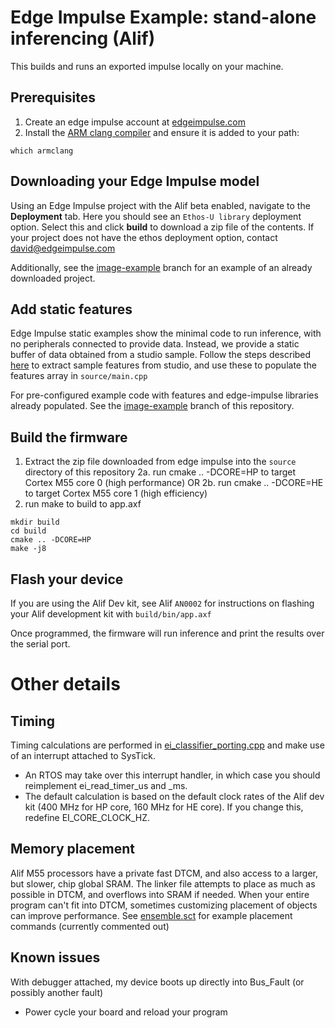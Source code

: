 # Edge Impulse Example: stand-alone inferencing (Alif)

This builds and runs an exported impulse locally on your machine. 

## Prerequisites
1. Create an edge impulse account at [edgeimpulse.com](https://www.edgeimpulse.com/)
2. Install the [ARM clang compiler](https://developer.arm.com/tools-and-software/embedded/arm-compiler/downloads/version-6) and ensure it is added to your path:
```
which armclang
```

## Downloading your Edge Impulse model
Using an Edge Impulse project with the Alif beta enabled, navigate to the **Deployment** tab. Here you should see an `Ethos-U library` deployment option. Select this and click **build** to download a zip file of the contents. If your project does not have the ethos deployment option, contact [david@edgeimpulse.com](david@edgeimpulse.com)

Additionally, see the [image-example](https://github.com/edgeimpulse/example-standalone-inferencing-alif/tree/image-example) branch for an example of an already downloaded project.

## Add static features
Edge Impulse static examples show the minimal code to run inference, with no peripherals connected to provide data. Instead, we provide a static buffer of data obtained from a studio sample. Follow the steps described [here](https://docs.edgeimpulse.com/docs/running-your-impulse-locally-zephyr#running-the-impulse) to extract sample features from studio, and use these to populate the features array in `source/main.cpp`

For pre-configured example code with features and edge-impulse libraries already populated. See the [image-example](https://github.com/edgeimpulse/example-standalone-inferencing-alif/tree/image-example) branch of this repository.

## Build the firmware
1. Extract the zip file downloaded from edge impulse into the `source` directory of this repository
2a. run cmake .. -DCORE=HP to target Cortex M55 core 0 (high performance) OR
2b. run cmake .. -DCORE=HE to target Cortex M55 core 1 (high efficiency) 
3. run make to build to app.axf
```
mkdir build
cd build
cmake .. -DCORE=HP
make -j8
```

## Flash your device
If you are using the Alif Dev kit, see Alif `AN0002` for instructions on flashing your Alif development kit with `build/bin/app.axf`

Once programmed, the firmware will run inference and print the results over the serial port.

# Other details

## Timing

Timing calculations are performed in [ei_classifier_porting.cpp](source/ei_classifier_porting.cpp) and make use of an interrupt attached to SysTick.
- An RTOS may take over this interrupt handler, in which case you should reimplement ei_read_timer_us and _ms.
- The default calculation is based on the default clock rates of the Alif dev kit (400 MHz for HP core, 160 MHz for HE core).  If you change this, redefine EI_CORE_CLOCK_HZ.

## Memory placement

Alif M55 processors have a private fast DTCM, and also access to a larger, but slower, chip global SRAM.
The linker file attempts to place as much as possible in DTCM, and overflows into SRAM if needed.
When your entire program can't fit into DTCM, sometimes customizing placement of objects can improve performance.
See [ensemble.sct](ensemble.sct) for example placement commands (currently commented out)

## Known issues

With debugger attached, my device boots up directly into Bus_Fault (or possibly another fault)

- Power cycle your board and reload your program

